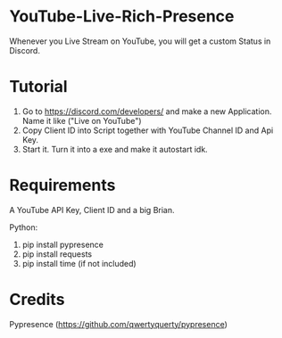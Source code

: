 # YouTube-Live-Rich-Presence
Whenever you Live Stream on YouTube, you will get a custom Status in Discord.

# Tutorial
1. Go to https://discord.com/developers/ and make a new Application. Name it like ("Live on YouTube")
2. Copy Client ID into Script together with YouTube Channel ID and Api Key.
3. Start it. Turn it into a exe and make it autostart idk.

# Requirements
A YouTube API Key, Client ID and a big Brian.

Python:
1. pip install pypresence
2. pip install requests
3. pip install time (if not included)


# Credits
Pypresence (https://github.com/qwertyquerty/pypresence)
